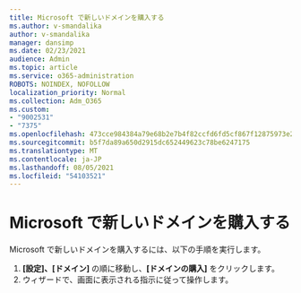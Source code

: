 ```yaml
---
title: Microsoft で新しいドメインを購入する
ms.author: v-smandalika
author: v-smandalika
manager: dansimp
ms.date: 02/23/2021
audience: Admin
ms.topic: article
ms.service: o365-administration
ROBOTS: NOINDEX, NOFOLLOW
localization_priority: Normal
ms.collection: Adm_O365
ms.custom:
- "9002531"
- "7375"
ms.openlocfilehash: 473cce984384a79e68b2e7b4f82ccfd6fd5cf867f12875973e2d8e11425824c8
ms.sourcegitcommit: b5f7da89a650d2915dc652449623c78be6247175
ms.translationtype: MT
ms.contentlocale: ja-JP
ms.lasthandoff: 08/05/2021
ms.locfileid: "54103521"
---
```

# <a name="buy-a-new-domain-from-microsoft"></a>Microsoft で新しいドメインを購入する

Microsoft で新しいドメインを購入するには、以下の手順を実行します。

1. **[設定]、[ドメイン]** の順に移動し、**[ドメインの購入]** をクリックします。 
2. ウィザードで、画面に表示される指示に従って操作します。